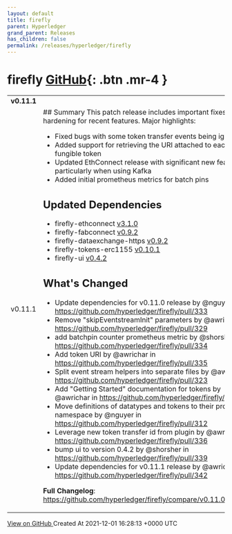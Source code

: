 ```yaml
---
layout: default
title: firefly
parent: Hyperledger
grand_parent: Releases
has_children: false
permalink: /releases/hyperledger/firefly
---
```


# firefly <span class="fs-3 right-align">[GitHub](https://github.com/hyperledger/firefly){: .btn .mr-4 }</span>


<div>
    <table>
        <tr>
            <td colspan="2">
                <b>
                    v0.11.1
                </b>
            </td>
        </tr>
        <tr>
            <td>
                <span class="chip">
                    v0.11.1
                </span>
            </td>
            <td>
                ## Summary
This patch release includes important fixes and hardening for recent features. Major highlights:

- Fixed bugs with some token transfer events being ignored
- Added support for retrieving the URI attached to each non-fungible token
- Updated EthConnect release with significant new features, particularly when using Kafka
- Added initial prometheus metrics for batch pins

## Updated Dependencies
* firefly-ethconnect [v3.1.0](https://github.com/hyperledger/firefly-ethconnect/releases/tag/v3.1.0)
* firefly-fabconnect [v0.9.2](https://github.com/hyperledger/firefly-fabconnect/releases/tag/v0.9.2)
* firefly-dataexchange-https [v0.9.2](https://github.com/hyperledger/firefly-dataexchange-https/releases/tag/v0.9.2)
* firefly-tokens-erc1155 [v0.10.1](https://github.com/hyperledger/firefly-tokens-erc1155/releases/tag/v0.10.1)
* firefly-ui [v0.4.2](https://github.com/hyperledger/firefly-ui/compare/v0.4.1...v0.4.2)

## What's Changed
* Update dependencies for v0.11.0 release by @nguyer in https://github.com/hyperledger/firefly/pull/333
* Remove "skipEventstreamInit" parameters by @awrichar in https://github.com/hyperledger/firefly/pull/329
* add batchpin counter prometheus metric by @shorsher in https://github.com/hyperledger/firefly/pull/334
* Add token URI by @awrichar in https://github.com/hyperledger/firefly/pull/335
* Split event stream helpers into separate files by @awrichar in https://github.com/hyperledger/firefly/pull/323
* Add "Getting Started" documentation for tokens by @awrichar in https://github.com/hyperledger/firefly/pull/306
* Move definitions of datatypes and tokens to their proper namespace by @nguyer in https://github.com/hyperledger/firefly/pull/312
* Leverage new token transfer id from plugin by @awrichar in https://github.com/hyperledger/firefly/pull/336
* bump ui to version 0.4.2 by @shorsher in https://github.com/hyperledger/firefly/pull/339
* Update dependencies for v0.11.1 release by @awrichar in https://github.com/hyperledger/firefly/pull/342

**Full Changelog**: https://github.com/hyperledger/firefly/compare/v0.11.0...v0.11.1
            </td>
        </tr>
    </table>
    <a href="https://github.com/hyperledger/firefly/releases/tag/v0.11.1" class=".btn">
        View on GitHub
    </a>
    <span class="right-align">
        Created At 2021-12-01 16:28:13 +0000 UTC
    </span>
</div>

